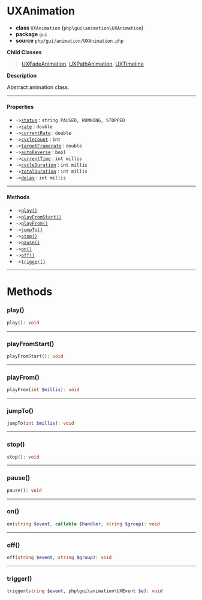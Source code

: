 # UXAnimation

- **class** `UXAnimation` (`php\gui\animation\UXAnimation`)
- **package** `gui`
- **source** `php/gui/animation/UXAnimation.php`

**Child Classes**

> [UXFadeAnimation](https://github.com/jphp-compiler/jphp/blob/master/exts/jphp-gui-ext/api-docs/classes/php/gui/animation/UXFadeAnimation.md), [UXPathAnimation](https://github.com/jphp-compiler/jphp/blob/master/exts/jphp-gui-ext/api-docs/classes/php/gui/animation/UXPathAnimation.md), [UXTimeline](https://github.com/jphp-compiler/jphp/blob/master/exts/jphp-gui-ext/api-docs/classes/php/gui/animation/UXTimeline.md)

**Description**

Abstract animation class.

---

#### Properties

- `->`[`status`](#prop-status) : `string PAUSED, RUNNING, STOPPED`
- `->`[`rate`](#prop-rate) : `double`
- `->`[`currentRate`](#prop-currentrate) : `double`
- `->`[`cycleCount`](#prop-cyclecount) : `int`
- `->`[`targetFramerate`](#prop-targetframerate) : `double`
- `->`[`autoReverse`](#prop-autoreverse) : `bool`
- `->`[`currentTime`](#prop-currenttime) : `int millis`
- `->`[`cycleDuration`](#prop-cycleduration) : `int millis`
- `->`[`totalDuration`](#prop-totalduration) : `int millis`
- `->`[`delay`](#prop-delay) : `int millis`

---

#### Methods

- `->`[`play()`](#method-play)
- `->`[`playFromStart()`](#method-playfromstart)
- `->`[`playFrom()`](#method-playfrom)
- `->`[`jumpTo()`](#method-jumpto)
- `->`[`stop()`](#method-stop)
- `->`[`pause()`](#method-pause)
- `->`[`on()`](#method-on)
- `->`[`off()`](#method-off)
- `->`[`trigger()`](#method-trigger)

---
# Methods

<a name="method-play"></a>

### play()
```php
play(): void
```

---

<a name="method-playfromstart"></a>

### playFromStart()
```php
playFromStart(): void
```

---

<a name="method-playfrom"></a>

### playFrom()
```php
playFrom(int $millis): void
```

---

<a name="method-jumpto"></a>

### jumpTo()
```php
jumpTo(int $millis): void
```

---

<a name="method-stop"></a>

### stop()
```php
stop(): void
```

---

<a name="method-pause"></a>

### pause()
```php
pause(): void
```

---

<a name="method-on"></a>

### on()
```php
on(string $event, callable $handler, string $group): void
```

---

<a name="method-off"></a>

### off()
```php
off(string $event, string $group): void
```

---

<a name="method-trigger"></a>

### trigger()
```php
trigger(string $event, php\gui\animation\UXEvent $e): void
```